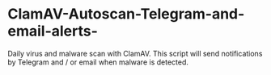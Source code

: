 # ClamAV-Autoscan-Telegram-and-email-alerts-
Daily virus and malware scan with ClamAV. This script will send notifications by Telegram and / or email when malware is detected.

